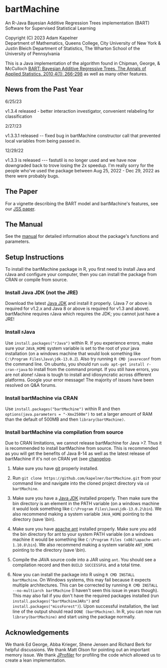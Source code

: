 bartMachine
===========

An R-Java Bayesian Additive Regression Trees implementation (BART)
Software for Supervised Statistical Learning

Copyright (C) 2023
Adam Kapelner  
Department of Mathematics, Queens College, City University of New York 
& 
Justin Bleich
Department of Statistics, The Wharton School of the University of Pennsylvania

This is a Java implementation of the algorithm found in Chipman, George, & McCulloch 
[BART: Bayesian Additive Regressive Trees. The Annals of Applied Statistics. 
2010 4(1): 266-298](http://projecteuclid.org/DPubS/Repository/1.0/Disseminate?view=body&id=pdfview_1&handle=euclid.aoas/1273584455 "PDF download of the BART paper") as well as many other features.


News from the Past Year
---------
6/25/23

v1.3.4 released - better interaction investigator, convenient relabeling for classification

2/27/23

v1.3.3.1 released -- fixed bug in bartMachine constructor call that prevented local variables from being passed in.

12/29/22

v1.3.3 is released --- fastutil is no longer used and we have now downgraded back to trove losing the 2x speedup. I'm really sorry for the people who've used the package between Aug 25, 2022 - Dec 29, 2022 as there were probably bugs.


The Paper
---------

For a vignette describing the BART model and bartMachine's features, see our [JSS paper](https://www.jstatsoft.org/article/view/v070i04).


The Manual
----------

See the [manual](https://github.com/kapelner/bartMachine/blob/master/bartMachine.pdf?raw=true "BART package manual") for detailed information about the 
package's functions and parameters.

 
Setup Instructions
------------------

To install the bartMachine package in R, you first need to install Java and rJava and configure your computer, then you 
can install the package from CRAN or compile from source.

### Install Java JDK (not the JRE)

Download the latest [Java JDK](https://jdk.java.net/) and install it properly. (Java 7 or above is required for v1.2.x and Java 8 or above is required for v1.3 and above). bartMachine requires rJava which requires the JDK; you cannot just have a JRE!

### Install rJava

Use `install.packages("rJava")` within R. If you experience errors, make sure your `JAVA_HOME` system variable is set to the root of your java installation (on a windows machine that would look something like `C:\Program Files\Java\jdk-13.0.2`). Also try running `R CMD javareconf` from the command line. On ubuntu, you should run `sudo apt-get install r-cran-rjava` to install from the command prompt. If you still have errors, you are not alone! rJava is tough to install and idiosyncratic across different platforms. Google your error message! The majority of issues have been resolved on Q&A forums.

### Install bartMachine via CRAN

Use `install.packages("bartMachine")` within R and then `options(java.parameters = "-Xmx2500m")` to set a larger amount of RAM than the default of 500MB and then `library(bartMachine)`.

### Install bartMachine via compilation from source

Due to CRAN limitations, we cannot release bartMachine for Java >7. Thus it is recommended to install bartMachine from source. This is recommended as you will get the benefits of Java 8-14 as well as the latest release of bartMachine if it's not on CRAN yet (see [changelog](https://github.com/kapelner/bartMachine/blob/master/bartMachine/CHANGELOG).

1. Make sure you have [git](http://git-scm.com/downloads "Download git for all operating systems") 
properly installed.

2. Run `git clone https://github.com/kapelner/bartMachine.git` from your command line and navigate into the cloned project directory via `cd bartMachine`.

3. Make sure you have a [Java JDK](https://jdk.java.net/14/) installed properly. Then make sure the bin directory is an element in the PATH variable (on a windows machine it would look something like `C:\Program Files\Java\jdk-13.0.2\bin`). We also recommend making a system variable `JAVA_HOME` pointing to the directory (save \bin).

3. Make sure you have [apache ant](http://ant.apache.org/bindownload.cgi "Download apache ant for all operating systems") installed properly. 
Make sure you add the bin directory for ant to your system PATH variable (on a windows machine it would be something like `C:\Program Files (x86)\apache-ant-1.10.8\bin`). We also recommend making a system variable `ANT_HOME` pointing to the directory (save \bin).

4. Compile the JAVA source code into a JAR using `ant`. You should see a compilation record and then `BUILD SUCCESSFUL` and a total time.

5. Now you can install the package into R using `R CMD INSTALL bartMachine`. On Windows systems, this may fail because it expects multiple architectures. This can be corrected by running `R CMD INSTALL --no-multiarch bartMachine` (I haven't seen this issue in years though). This may also fail if you don't have the required packages installed (run `install.packages("bartMachineJARs")` and `install.packages("missForest")`). Upon successful installation, the last line of the output should read `DONE (bartMachine)`. In R, you can now run `library(bartMachine)` and start using the package normally.

Acknowledgements
------------------

We thank Ed George, Abba Krieger, Shene Jensen and Richard Berk for helpful discussions. We thank Matt Olson for pointing out an important memory issue. We thank [JProfiler](http://www.ej-technologies.com/products/jprofiler/overview.html) for profiling the code which allowed us to create a lean implementation.
